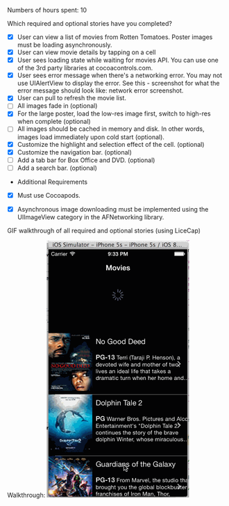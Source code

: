 Numbers of hours spent: 10

Which required and optional stories have you completed?

- [x] User can view a list of movies from Rotten Tomatoes. Poster images must be loading asynchronously.
- [x] User can view movie details by tapping on a cell
- [x] User sees loading state while waiting for movies API. You can use one of the 3rd party libraries at cocoacontrols.com.
- [x] User sees error message when there's a networking error. You may not use UIAlertView to display the error. See this - screenshot for what the error message should look like: network error screenshot.
- [x] User can pull to refresh the movie list.
- [ ] All images fade in (optional)
- [x] For the large poster, load the low-res image first, switch to high-res when complete (optional)
- [ ] All images should be cached in memory and disk. In other words, images load immediately upon cold start (optional).
- [x] Customize the highlight and selection effect of the cell. (optional)
- [x] Customize the navigation bar. (optional)
- [ ] Add a tab bar for Box Office and DVD. (optional)
- [ ] Add a search bar. (optional)

* Additional Requirements
- [x] Must use Cocoapods.
- [x] Asynchronous image downloading must be implemented using the UIImageView category in the AFNetworking library.
 

 



GIF walkthrough of all required and optional stories (using LiceCap)

Walkthrough:
![walkthrough](rtgif.gif)





